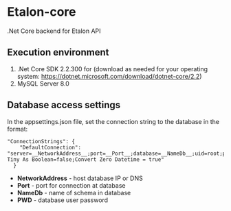 # Etalon-core
.Net Core backend for Etalon API
## Execution environment
1. .Net Core SDK 2.2.300 for (download as needed for your operating system: https://dotnet.microsoft.com/download/dotnet-core/2.2)
2. MySQL Server 8.0

## Database access settings

In the appsettings.json file, set the connection string to the database in the format:
```
"ConnectionStrings": {
    "DefaultConnection": "server=__NetworkAddress__;port=__Port__;database=__NameDb__;uid=root;password=__PWD__;Treat Tiny As Boolean=false;Convert Zero Datetime = true"
  }  
```
* __NetworkAddress__ - host database IP or DNS 
* __Port__ -  port for connection at database
* __NameDb__ - name of schema in database
* __PWD__ - database user password

